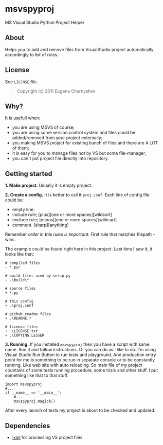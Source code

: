 msvspyproj
==========

MS Visual Studio Python Project Helper

About
-----

Helps you to add and remove files from VisualStudio project automatically accordingly to list of rules.

License
-------

See `LICENSE` file.

> Copyright (c) 2011 Eugene Chernyshov

Why?
----

It is usefull when:

 - you are using MSVS of course;
 - you are using some version control system and files could be added/removed from your project externally;
 - you making MSVS project for existing bunch of files and there are A LOT of them;
 - it is easy for you to manage files not by VS but some file-manager;
 - you can't put project file directly into repository.

Getting started
---------------

**1. Make project.** Usually it is empty project. 

**2. Create a config.** It is better to call it `proj.conf`. Each line of config file could be:

 - empty line;
 - include rule; [plus][one or more spaces][wildcart]
 - exclude rule; [minus][one or more spaces][wildcart]
 - comment. [sharp][anything]

Remember _order in this rules is important_. First rule that matches filepath - wins.

The example could be found right here in this project. Last time I saw it, it looks like that:

    # compiled files
    - *.pyc

    # build files used by setup.py
    - .\build\*

    # source files
    + *.py

    # this config
    + .\proj.conf

    # github readme files
    + .\README.*

    # license files
    + .\LICENSE.txt
    + .\COPYING.LESSER

**3. Running.** If you installed `msvspyproj` then you have a script with same name. Run it and follow instructions.
Or you can do as I like to do. I'm using Visual Studio Run Button to run tests and playground.
And production entry point for me is something to be run in separate console or to be constantly running. 
Like web site with auto reloading. So main file of my project countains of some tests running procedure,
some trials and other stuff. I put something like that to that stuff.

    import msvspyproj
    #...
    if __name__ == '__main__':
        #...
        msvspyproj.magick() 

After every launch of tests my project is about to be checked and updated.

Dependencies
------------

 - [lxml](http://lxml.de/) for processing VS project files